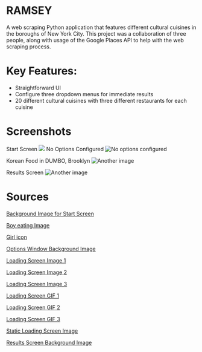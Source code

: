 # RAMSEY
A web scraping Python application that features different cultural cuisines in the boroughs of New York City. This project was a collaboration of three people, along with usage of the Google Places API to help with the web scraping process.

# Key Features:
- Straightforward UI
- Configure three dropdown menus for immediate results
- 20 different cultural cuisines with three different restaurants for each cuisine
# Screenshots
Start Screen
![](https://lh3.googleusercontent.com/pw/ABLVV84txsRYJ9DD-ywiEnWfvbg_Fk41lgc8l71PJfThM0wOSLRfgLCVP-l3Z-M5KbdXcCtadVUnA-Zonjk9XyP4hWEcNI7iu23CjzA2tkN8fY8QI6Jb7PsDHyS2KOwjDTpX-7TlO59OUs6SxpH4bgHevmT-b6tJM5UwqitIzoVdctZj3N8OZZsODIxCdeRs0mMu9gyCF_VL5NgDJ44eEgPQdEUvrEgXZnF3nCJQVZBsjY3f4s2PCevTuB640q4hZYqxeZ-sb03oGg3-Hhy2uJvqiiV8x1NsDc16MFm9iNKRKvBC0GuXDuUGnm2ssFzTupCj95Hs6jmFh0fX9pmqO1dtJJYGtq9YClaaz8sCUGOI3UQiUzs5633YL9iVkfF0OCqB6Cm_v1lc6uJDtZ2mP_M2cpvljX4UcyO2HfklGkxh6A-gyRGzWKSh9c9I4jmycXBDlf1-w9Byog4EOOahoEr1Kwek7XpuHi05ZaoTosBc4kJpfXGbK5ivjuK92wf34GNiSzsxsk2Mn8FUIpT19FMeyZDAt5v0FwOjHLsIxBs_0MQqR9qR_MM7LZNO3Vio5xOAma3bat-lWskqog1hQrAGKakbq2a1A2lILeJhWCkNhjD9dSlj1N3u8wgYCzZnMZ19DS2yiwsWI3dWOG2UX7wDrvMK5jNtNnPMbrVX9mfFi0I0BYImoaISuEGFNHFmYlYjcQCYFV2MHIN4WaetQ9S2ROyn2c30M5E_F71-kJcN2UFq4AFInrqnafEYVGH1dGxG3Yi602OI9hziXlEWSltgC6V3BTqphNfnYgdMMuGvwCIuIpgc0o9w3oWnuJ3zNc9kDlLvCizvhInRmLwraIHya2KhGxY3E202VX8z5fNA9KoiyMmBnp01vxeptErY3gIbYswYDzObwxzSLsEx_FSo8l-gC1h8eyxJ6GDC67MzJQ=w1750-h1108-s-no-gm?authuser=0)
No Options Configured
![No options configured](https://lh3.googleusercontent.com/pw/ABLVV87GHM8G9W3C0zTKt2Z5CSRd4YTN5g1qiZpULXLN7qfwa_iJNZcVJjDkH5-4ERjRQRrdiAOuuvcaZf7Z24SLuDz_07zu_PlR1J2FGAqYfuoWZIk8_QoYiT0qW5Yt4hVyIgzxgFR-JfD5yT28vkbONS7YHyPCk9e_-bBlk-EPD23zOr9Llinv8zGfBowLVY73sEon16zMXs3CUOWtEJAzcVZjFrMz7Y-8NRCCj67yWbzn3FJ2kst3Fnf2Jg3MsShVIxAPksCUUnQdkyY3vJotx7ioNs0Ulvxlh408ifP-jdlqxZvAyxTDmFWXXifTQdcElU20zySGEmDmTC1m2AuuQ6-oZHV-DnaDorGcBRCQ9fWi6Bi-Myn0q3QZVUAluQrKEmOHFuyzQ5TFHhdagS5hJPrBBD-44X_EgovV00HOFtOpWLqEQnPlhAtd115xT8uZYH8wgBz9G1PgWVGp8wWlGB-2zFBm6CZ0BqH23xTiSqmlwhlu3CacBMjCCwMoySBJ49ZXzRagFJQs5FqADPNIz4NrpR8q45MzO6zYNGwwfXmKjftqdB0M3diEMtEMTlj3Kk26BNZbnt2lO-O7pKar85wmp2snfNiixf5pE2fyRmKgDODl4ARHbuFRmcGS4oYKKVseIGZ6_BYeMz6vegoGEE3WCzXmncR0CBRt07zitYUbiJmgQ2Dcx-mXYtyISXbMkbDtJy-Mn4Iy16uQMAbija88sJ7NRm7sU7RziLBeaLtgaoewtd6hXzjaoAND7sZub-LAmWVPMJL81dJuhh1qcJulvkxgUAp9kCPkdsdes29Glp_XcrXeRbfVSeFBLYGIy9Hz7V33R3GDrLqZ_WBrihqOrTW4DMQL1-WJHxf96h_VAr73MuHHWz62U1HSSYDfl_wQQQC9yu8UM117RoK5qz1t3EKgz3cQOevcAeDI_Q=w1759-h1107-s-no-gm?authuser=0)

Korean Food in DUMBO, Brooklyn
![Another image](https://lh3.googleusercontent.com/pw/ABLVV84iVvaePGgFcmffdybqH9UT-GQSwCQ51X6ehTNtfKMDBHYVOzTT0NFH8wSjKCK-m8Niak8gfyxdXsuifd-CRKmn4TMeyoyc37SWvELHcKgwjbHrS1sQIrpOz-ZkJDe8Oco0s1IhIEAr1F1vV5fLr8I_1ioIqQYB5CAxH658ACevtvWBKqlrgDnTnBVMs8MTb84flyW5LnDqqRholh5ZUdqS2Z8ehCOXZVgA49JIbbEbJY4mwqaNnqTjjfLhpGNb7ryBa_n5N5F17I_hWnbd8PTjBvdj9zSeqXZUjVdQU0S9B3xa1fYmOKx5IoAMaMiMAwxNMnIVjw9yW-3FKqQYPyd-cG0V5Aj1UN4AT2icQFJ0KNWYxu2rT38ZxikUKPKIrON1nRFuuOVHRelTaCUR8hx61kfYm2xETeo5yOwwPpFfKNKIVf-yfJacoatIShmqBrpkiBaPRNdctnoipCijCyw0KWKgbSBPw0F1U1y8f0TkiPUD-UTHjVJUaWjXglcrJz5nGVELyzRSCCE_cUijgXJhya929GF0SuYNqiRtHnEnT7K1WO-T4fj6l2NjfsnH1HBvBJjft48wNW0k7nrsf-KxMaHB2eOw2csqAC3lCOUivCBmZlZE22JGJnweZ-f-Nlw1GhkAPF104KBR-J3DNaEiU0pJpXzQFkBVIrOharlTuRh3G2qcanfDNRhgYLEXKtcFgIYVmoOgw6f_dHGeCR4S96PTCMIyWRxk6uOjH5WFWnQyiYVAvwAylFrCyySJJcqzZSwVQpHSpTb_vVl4_M3xnvddfPNBWtjOcojOBJdFeG9SRWH3OMcxIaIRh7uzQoOnaynzZ0HlwAntnO_pFbx9S6eUOsgJRCpSlRVVgRQ2YsBIymnfvAZWw5LZWQDMoC4kD3wlmW-quJqUYLVIASp-o-DBPWJiGfyy29yfkQ=w1750-h1098-s-no-gm?authuser=0)

 Results Screen
 ![Another image](https://lh3.googleusercontent.com/pw/ABLVV87uPY_YaWn2oUKyz2l_MX1veCL3DpsIQvR-Eit8mSlozntiDcl-t1kd0H8rDgmisR_4kArzNrJyooKY843Eu8oLSQY7EeRWstDSUHOCJlSwtxfgO_W2JzNtdkF6xHL-urrEUvIrjg29VkEi2PZryMhuZk9upTIi5jcbV4Yof4GElzTY4NKTwWU3FxQ0yNsTQzM05UvYYO45C85cQuMUe0fiHAvkYRrL5MxcaTfG9TFN7jojWsm9aLXfXqGAyXvVhqONC6kpZE0b9RpE-8oM0pZdP-Nkqhil6FO1lSsAxcgqMhFooybueBNlsKx1mZGeaoXQWlRjA_zVcgRksm2GznxDgm6q4hzze176o3cx4Lu5YwRrRfadKrNY0PqWrP_iNEd0pTEJatg_a20_t06H5JvUdHqhtgOk7MjmQymfbsPmNBtloQPVXjLhdObt_4FYxJdhd3w6xikORQNhAn4FinUCEog_gaJ4oi-26AqeLpRpz4FXPSVgau70dlT1PJudTM3Oc3Glso0lGuVLT_WDRVilg03eMoPNr0cqHiALUepvpUOnjDKHRXENwFQYtw4xeBDgAZzqdHoZ7NMbk1wZhWYcfOlrtCD-hqXCfnrZKVz3WaahHzAYiOTjgSlBrldS-gSJg1gQkyQoqAa7UNfu57pb4ivF104iVpsW0CnEN0zVdTNFG0Fg8nYJ0rZODTRUw1pJWz1QH22wgmoBKAtMG1iTq_a6dXWnLg59fz5e-bwD7ur4zPxWQMzH2ITMKmBOBvaWpP46Mloql-t-72OByiWwHQkXvTlIcSBA8Fg4qUy-NvdcLE8uhf8cYFEShIPnFrpCQl8VP0j4zqh_T12COeu7Cn7lVEYSXMYsB-wAWRDNq1GXFFMbc2KvZVZKXFAFMR4IO_Rd2_tVL59uMjFQMI5s8mbAMW9XS2ela0aCbQ=w1751-h1095-s-no-gm?authuser=0)

# Sources
[Background Image for Start Screen](https://cdn.openart.ai/stable_diffusion/05d2d2aa852fd048b29b4e0b13972653dd20c2b7_2000x2000.webp)

[Boy eating Image](https://64.media.tumblr.com/b670dd891997869721a4b2b1564aa6eb/tumblr_pklksruLv61u7vq8co1_r1_1280.png)

[Girl icon](https://i.pinimg.com/564x/31/83/0b/31830b86a06e318cb5e366ed32e044aa.jpg)

[Options Window Background Image](https://static0.gamerantimages.com/wordpress/wp-content/uploads/2022/10/1-Main-Feature-Photo.jpg)

[Loading Screen Image 1](https://mcdn.wallpapersafari.com/medium/57/18/3gV28C.jpg)

[Loading Screen Image 2](https://mcdn.wallpapersafari.com/medium/78/89/1pt8VD.jpg")

[Loading Screen Image 3](https://mcdn.wallpapersafari.com/medium/34/85/5OBSWn.jpg)

[Loading Screen GIF 1](https://www.icegif.com/wp-content/uploads/smiley-face-icegif-3.gif)

[Loading Screen GIF 2](https://media1.tenor.com/m/quNHRVDoTVgAAAAC/excited-cute.gif)

[Loading Screen GIF 3](https://i.pinimg.com/originals/6c/49/01/6c4901a02c1b54a728980d55c3f2e179.gif)

[Static Loading Screen Image](https://cdn.openart.ai/uploads/image_Qz5b9Umf_1677711675034_512.webp)

[Results Screen Background Image](https://mcdn.wallpapersafari.com/medium/45/8/e5qirD.png)


